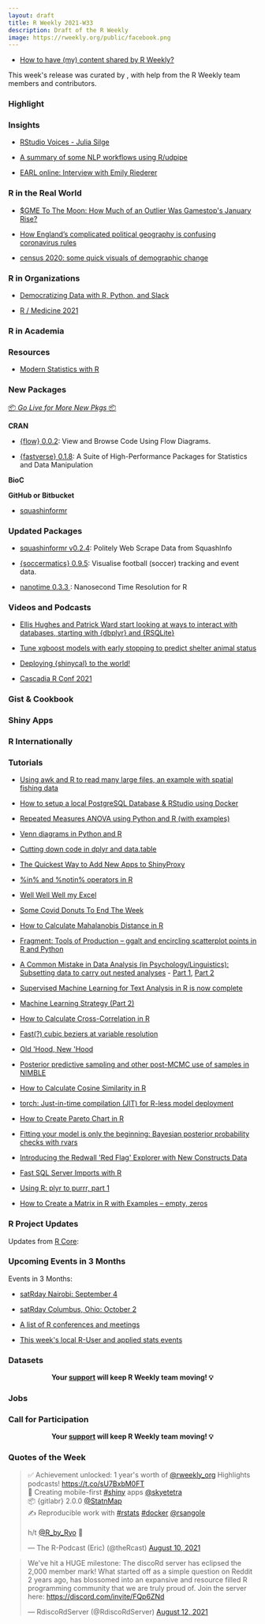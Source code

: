 ```yaml
---
layout: draft
title: R Weekly 2021-W33
description: Draft of the R Weekly
image: https://rweekly.org/public/facebook.png
---
```



+ [How to have (my) content shared by R Weekly?](https://github.com/rweekly/rweekly.org#how-to-have-my-content-shared-by-r-weekly)


This week's release was curated by [](), with help from the R Weekly team members and contributors.


###  Highlight



### Insights


+ [RStudio Voices - Julia Silge](https://blog.rstudio.com/2021/08/12/rstudio-voices-julia-silge/)

+ [A summary of some NLP workflows using R/udpipe](https://github.com/jaytimm/nlp-guide-r)  


+ [EARL online: Interview with Emily Riederer](https://www.mango-solutions.com/earl-online-interview-with-emily-riederer/)

### R in the Real World

+ [$GME To The Moon: How Much of an Outlier Was Gamestop's January Rise?](https://jlaw.netlify.app/2021/08/12/gme-to-the-moon-how-unexpected-was-gamestop-s-january-stock-rally/)

+ [How England’s complicated political geography is confusing coronavirus rules](https://jcheshire.com/spatial-analysis-2/how-englands-complicated-political-geography-is-confusing-coronavirus-rules/)

+ [census 2020: some quick visuals of demographic change](https://jtimm.net/2021/08/13/census-2020-some-quick-visuals/)

###  R in Organizations

+ [Democratizing Data with R, Python, and Slack](https://blog.rstudio.com/2021/08/10/r-in-marketing-meetup/)

+ [R / Medicine 2021](https://rviews.rstudio.com/2021/08/12/r-medicine-2021/)

###  R in Academia



###  Resources

+ [Modern Statistics with R](http://www.modernstatisticswithr.com/)

###  New Packages

<p class="added-hostname"><a href="https://rweekly.org/live" target="_blank" class="externalLink">📦 <i>Go Live for More New Pkgs</i> 📦</a></p>

**CRAN**

+ [{flow} 0.0.2](https://cran.r-project.org/package=flow): View and Browse Code Using Flow Diagrams.


+ [{fastverse} 0.1.8](https://cran.r-project.org/package=fastverse): A Suite of High-Performance Packages for Statistics and Data Manipulation




**BioC**



**GitHub or Bitbucket**

+ [squashinformr](https://github.com/HaydenMacDonald/squashinformr)


### Updated Packages

+ [squashinformr v0.2.4](https://cran.r-project.org/web/packages/squashinformr/index.html): Politely Web Scrape Data from SquashInfo

+ [{soccermatics} 0.9.5](https://github.com/JoGall/soccermatics): Visualise football (soccer) tracking and event data.

+ [nanotime 0.3.3  ](http://dirk.eddelbuettel.com/blog/2021/08/09#nanotime_0.3.3): Nanosecond Time Resolution for R


###  Videos and Podcasts

+ [Ellis Hughes and Patrick Ward start looking at ways to interact with databases, starting with {dbplyr} and {RSQLite}](https://www.youtube.com/watch?v=EfSwb_n9iWA) 


+ [Tune xgboost models with early stopping to predict shelter animal status](https://juliasilge.com/blog/shelter-animals/)

+ [Deploying {shinycal} to the world!](https://www.youtube.com/watch?v=q5SATNrTa_0)

+ [Cascadia R Conf 2021](https://www.youtube.com/playlist?list=PLzwtsyfF_Z4pPszfwklTD66AWUuMwS7qw)

### Gist & Cookbook



### Shiny Apps



### R Internationally



###  Tutorials

+ [Using awk and R to read many large files, an example with spatial fishing data](https://luisdva.github.io/rstats/r-awk/)

+ [How to setup a local PostgreSQL Database & RStudio using Docker](https://rsangole.medium.com/docker-based-rstudio-postgresql-fbeefe8285bf?source=friends_link&sk=034c39def599f4d9ec1ee3b69921e9a7) 


+ [Repeated Measures ANOVA using Python and R (with examples)](https://www.reneshbedre.com/blog/repeated-measure-anova.html)

+ [Venn diagrams in Python and R](https://www.reneshbedre.com/blog/venn.html) 

+ [Cutting down code in dplyr and data.table](https://johnmackintosh.com/2021-08-12-dplyr-datatable-code-redux/)

+ [The Quickest Way to Add New Apps to ShinyProxy](https://hosting.analythium.io/the-quickest-way-to-add-new-apps-to-shinyproxy/)

+ [%in% and %notin% operators in R](https://www.reneshbedre.com/blog/in-operator-r.html) 

+ [Well Well Well my Excel](https://johnmackintosh.net/blog/2021-08-12-well-well-well-my-excel/)

+ [Some Covid Donuts To End The Week](https://rud.is/b/2021/08/13/some-covid-donuts-to-end-the-week/)

+ [How to Calculate Mahalanobis Distance in R](https://finnstats.com/index.php/2021/08/13/how-to-calculate-mahalanobis-distance-in-r/)

+ [Fragment: Tools of Production – ggalt and encircling scatterplot points in R and Python](https://blog.ouseful.info/2021/08/13/fragment-tools-of-production-ggalt/)

+ [A Common Mistake in Data Analysis (in Psychology/Linguistics): Subsetting data to carry out nested analyses](https://vasishth-statistics.blogspot.com/2021/08/a-common-mistake-in-psychology-and.html) - [Part 1](https://vasishth-statistics.blogspot.com/2021/08/a-common-mistake-in-psychology-and.html), [Part 2](https://vasishth-statistics.blogspot.com/2021/08/a-common-mistake-in-psychology-and_13.html)

+ [Supervised Machine Learning for Text Analysis in R is now complete](https://juliasilge.com/blog/smltar-complete/)

+ [Machine Learning Strategy (Part 2)](http://philipppro.github.io/ml_strategy_2/)


+ [How to Calculate Cross-Correlation in R](https://finnstats.com/index.php/2021/08/11/how-to-calculate-cross-correlation-in-r/)

+ [Fast(?) cubic beziers at variable resolution](https://coolbutuseless.github.io/2021/08/11/fast-cubic-beziers-at-variable-resolution/)


+ [Old 'Hood, New 'Hood](https://datawookie.dev/blog/2021/08/old-hood-new-hood/)

+ [Posterior predictive sampling and other post-MCMC use of samples in NIMBLE](https://r-nimble.org/posterior-predictive-sampling-and-other-post-mcmc-use-of-samples-in-nimble)

+ [How to Calculate Cosine Similarity in R](https://finnstats.com/index.php/2021/08/10/how-to-calculate-cosine-similarity-in-r/)


+ [torch: Just-in-time compilation (JIT) for R-less model deployment](https://blogs.rstudio.com/tensorflow/posts/2021-08-10-jit-trace-module)


+ [How to Create Pareto Chart in R](https://finnstats.com/index.php/2021/08/09/how-to-create-pareto-chart-in-r/)

+ [Fitting your model is only the beginning: Bayesian posterior probability checks with rvars](https://www.rdatagen.net/post/2021-08-10-fitting-your-model-is-only-the-begining-bayesian-posterior-probability-checks/)

+ [Introducing the Redwall 'Red Flag' Explorer with New Constructs Data](https://www.redwallanalytics.com/2021/08/09/introducing-the-redwall-red-flag-analyzer-with-new-constructs-data/)

+ [Fast SQL Server Imports with R](https://roh.engineering/posts/2021/08/fast-sql-server-imports-with-r/)

+ [Using R: plyr to purrr, part 1](https://onunicornsandgenes.blog/2021/08/08/using-r-plyr-to-purrr/)

+ [How to Create a Matrix in R with Examples – empty, zeros](https://www.marsja.se/how-to-create-a-matrix-in-r-with-examples-empty-zeros/)


<!--<div class="post-more-begin></div><div class="post-more-end"></div>-->

###  R Project Updates

Updates from [R Core](http://developer.r-project.org/blosxom.cgi/R-devel/NEWS):


###  Upcoming Events in 3 Months

Events in 3 Months:

+ [satRday Nairobi: September 4](https://nairobi2021.satrdays.org/)

+ [satRday Columbus, Ohio: October 2](https://columbus2021.satrdays.org/#submit)

+ [A list of R conferences and meetings](https://jumpingrivers.github.io/meetingsR/events.html)

+ [This week's local R-User and applied stats events](https://community.rstudio.com/c/irl)


### Datasets


<p class="hide-support added-hostname support-rweekly" style="text-align: center;font-weight: bold;">Your <a class="non-visited externalLink" href="https://www.patreon.com/rweekly" onclick="pas(this)">support</a> will keep R Weekly team moving! 💡</p>


### Jobs




###  Call for Participation


<p class="hide-support added-hostname support-rweekly" style="text-align: center;font-weight: bold;">Your <a class="non-visited externalLink" href="https://www.patreon.com/rweekly" onclick="pas(this)">support</a> will keep R Weekly team moving! 💡</p>

###  Quotes of the Week

<blockquote class="twitter-tweet"><p lang="en" dir="ltr">✅ Achievement unlocked: 1 year&#39;s worth of <a href="https://twitter.com/rweekly_org?ref_src=twsrc%5Etfw">@rweekly_org</a> Highlights podcasts! <a href="https://t.co/sU7BxbM0FT">https://t.co/sU7BxbM0FT</a> <br>📱 Creating mobile-first <a href="https://twitter.com/hashtag/shiny?src=hash&amp;ref_src=twsrc%5Etfw">#shiny</a> apps <a href="https://twitter.com/skyetetra?ref_src=twsrc%5Etfw">@skyetetra</a><br>📦 {gitlabr} 2.0.0 <a href="https://twitter.com/StatnMap?ref_src=twsrc%5Etfw">@StatnMap</a><br>✍️ Reproducible work with <a href="https://twitter.com/hashtag/rstats?src=hash&amp;ref_src=twsrc%5Etfw">#rstats</a> <a href="https://twitter.com/hashtag/docker?src=hash&amp;ref_src=twsrc%5Etfw">#docker</a> <a href="https://twitter.com/rsangole?ref_src=twsrc%5Etfw">@rsangole</a> <br><br>h/t <a href="https://twitter.com/R_by_Ryo?ref_src=twsrc%5Etfw">@R_by_Ryo</a> 🙏</p>&mdash; The R-Podcast (Eric) (@theRcast) <a href="https://twitter.com/theRcast/status/1425105154722959365?ref_src=twsrc%5Etfw">August 10, 2021</a></blockquote> 


<blockquote class="twitter-tweet"><p lang="en" dir="ltr">We've hit a HUGE milestone: The discoRd server has eclipsed the 2,000 member mark! What started off as a simple question on Reddit 2 years ago, has blossomed into an expansive and resource filled R programming community that we are truly proud of. Join the server here: <a href="https://discord.com/invite/FQp6ZNd">https://discord.com/invite/FQp6ZNd</a> </p>&mdash; RdiscoRdServer (@RdiscoRdServer) <a href="https://twitter.com/RdiscoRdServer/status/1425869023342956545?s=20">August 12, 2021</a></blockquote> <script async src="https://platform.twitter.com/widgets.js" charset="utf-8"></script> 
